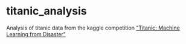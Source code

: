 # titanic_analysis
Analysis of titanic data from the kaggle competition ["Titanic: Machine Learning from Disaster"](https://www.kaggle.com/c/titanic)


